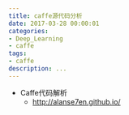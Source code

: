 ```yaml
---
title: caffe源代码分析
date: 2017-03-28 00:00:01
categories:
- Deep_Learning
- caffe
tags:
- caffe
description: ...
---
```



* Caffe代码解析
  * http://alanse7en.github.io/
